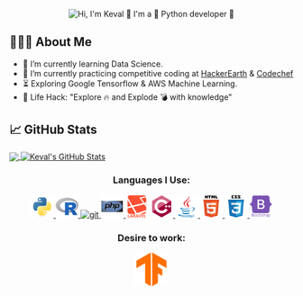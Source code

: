 <!--
[![Typing SVG](https://readme-typing-svg.herokuapp.com?center=true&vCenter=true&width=450&lines=Welcome+to+Keval_78's+Github+Profile!)](https://git.io/typing-svg)

<h1 align="center">Hi! I'm Keval <img src="https://raw.githubusercontent.com/Keval78/Keval78/main/wave.gif" width="30px"></h1>
-->
<p align="center">
  <img src="https://github.com/Keval78/Keval78/blob/main/Keval78.gif" alt="Hi, I'm Keval 👋 I'm a 🚀 Python developer 🚀 ">
</p>

## 👨🏻‍💻 About Me
- 🔭 I’m currently learning Data Science.
- 🌱 I’m currently practicing competitive coding at [HackerEarth](https://www.hackerearth.com/@keval0708) & [Codechef](https://www.codechef.com/users/keval_78)
- :hourglass_flowing_sand:  Exploring Google Tensorflow & AWS Machine Learning.
- :dart: Life Hack: "Explore :fire: and Explode :bomb: with knowledge" 





## &#x1f4c8; GitHub Stats

<a href="https://github.com/Keval78/Keval78">
  <img align="center" src="https://github-readme-stats.vercel.app/api/top-langs/?username=Keval78&langs_count=3" />
</a>
<a href="https://github.com/Keval78/Keval78">
  <img align="center" src="https://github-readme-stats.vercel.app/api?username=Keval78&theme=radical" alt="Keval's GitHub Stats" />
</a>


<h3 align="center">Languages I Use:</h3>
<p align="center"> 
 <a href="https://www.python.org" target="_blank"> <img src="https://raw.githubusercontent.com/devicons/devicon/master/icons/python/python-original.svg" alt="python" width="40" height="40"/> </a>
 <a href="https://cran.r-project.org" target="_blank"> <img src="https://raw.githubusercontent.com/devicons/devicon/master/icons/r/r-original.svg" alt="r" width="40" height="40"/> </a>
<a href="https://git-scm.com/" target="_blank"> <img src="https://www.vectorlogo.zone/logos/git-scm/git-scm-icon.svg" alt="git" width="40" height="40"/> </a>
<a href="https://www.php.net/" target="_blank"> <img src="https://raw.githubusercontent.com/devicons/devicon/master/icons/php/php-original.svg" alt="git" width="40" height="40"/> </a>
<a href="https://laravel.com/" target="_blank"> <img src="https://raw.githubusercontent.com/devicons/devicon/master/icons/laravel/laravel-plain-wordmark.svg" alt="git" width="40" height="40"/></a> 
<a href="https://www.w3schools.com/cpp/" target="_blank"> <img src="https://raw.githubusercontent.com/devicons/devicon/master/icons/cplusplus/cplusplus-original.svg" alt="cplusplus" width="40" height="40"/> </a>
<a href="https://www.java.com" target="_blank"> <img src="https://raw.githubusercontent.com/devicons/devicon/master/icons/java/java-original.svg" alt="java" width="40" height="40"/> </a> 
<a href="https://www.w3.org/html/" target="_blank"> <img src="https://raw.githubusercontent.com/devicons/devicon/master/icons/html5/html5-original-wordmark.svg" alt="html5" width="40" height="40"/> </a> 
<a href="https://www.w3schools.com/css/" target="_blank"> <img src="https://raw.githubusercontent.com/devicons/devicon/master/icons/css3/css3-original-wordmark.svg" alt="css3" width="40" height="40"/> </a>
<a href="https://getbootstrap.com" target="_blank"> <img src="https://raw.githubusercontent.com/devicons/devicon/master/icons/bootstrap/bootstrap-plain-wordmark.svg" alt="bootstrap" width="40" height="40"/> </a>
</p> 

<h3 align="center">Desire to work: </h3>
<p align="center"> 
  <a href="https://www.tensorflow.org/resources/learn-ml" target="_blank"> <img src="https://github.com/devicons/devicon/blob/master/icons/tensorflow/tensorflow-original.svg" alt="bootstrap" width="60" height="60"/> </a>
</p> 


<!-- Resources -->
<!-- Icons: https://simpleicons.org/ -->
<!-- GitHub Stats: https://github.com/anuraghazra/github-readme-stats -->
<!-- Emojis: https://emojipedia.org/emoji/ -->
<!-- HTML Emojis: https://www.fileformat.info/index.htm -->
<!-- Shields: https://shields.io/ -->
<!-- Awesome GitHub Profile README: https://github.com/abhisheknaiidu/awesome-github-profile-readme -->
